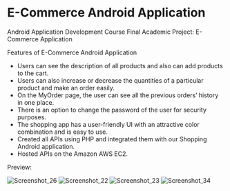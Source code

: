 # E-Commerce Android Application
 
Android Application Development Course Final Academic Project: E-Commerce Application

Features of E-Commerce Android Application 
- Users can see the description of all products and also can add products to the cart. 
- Users can also increase or decrease the quantities of a particular product and make an order easily. 
- On the MyOrder page, the user can see all the previous orders’ history in one place. 
- There is an option to change the password of the user for security purposes. 
- The shopping app has a user-friendly UI with an attractive color combination and is easy to use.
- Created all APIs using PHP and integrated them with our Shopping Android application.
- Hosted APIs on the Amazon AWS EC2.

Preview:

![Screenshot_26](https://user-images.githubusercontent.com/88285492/213979050-aa0407dc-3955-4fde-bec8-b27465e98aab.png)
![Screenshot_22](https://user-images.githubusercontent.com/88285492/213979064-899d4b76-de0e-4a9d-8f11-acaf9a2fc828.png)
![Screenshot_23](https://user-images.githubusercontent.com/88285492/213979071-e1ab9c59-9fbb-4b87-89c9-f5dc9dfa052b.png)
![Screenshot_34](https://user-images.githubusercontent.com/88285492/213979076-1f9df942-ea23-4c9b-8e2c-497d9e5f17aa.png)
